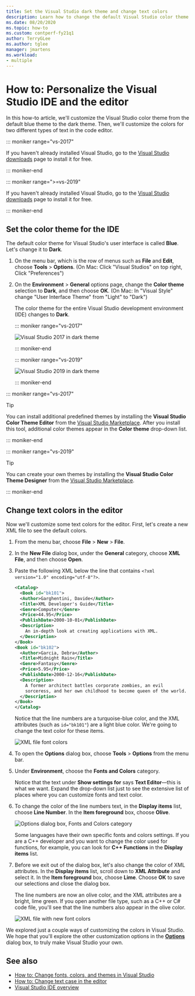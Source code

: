 ```yaml
---
title: Set the Visual Studio dark theme and change text colors
description: Learn how to change the default Visual Studio color theme to dark mode and change font colors in the code editor.
ms.date: 08/20/2020
ms.topic: how-to
ms.custom: contperf-fy21q1
author: TerryGLee
ms.author: tglee
manager: jmartens
ms.workload:
- multiple
---
```

# How to: Personalize the Visual Studio IDE and the editor

In this how-to article, we'll customize the Visual Studio color theme from the default blue theme to the dark theme. Then, we'll customize the colors for two different types of text in the code editor.

::: moniker range="vs-2017"

If you haven't already installed Visual Studio, go to the [Visual Studio downloads](https://visualstudio.microsoft.com/vs/older-downloads/?utm_medium=microsoft&utm_source=docs.microsoft.com&utm_campaign=vs+2017+download) page to install it for free.

::: moniker-end

::: moniker range=">=vs-2019"

If you haven't already installed Visual Studio, go to the [Visual Studio downloads](https://visualstudio.microsoft.com/downloads) page to install it for free.

::: moniker-end

## Set the color theme for the IDE

The default color theme for Visual Studio's user interface is called **Blue**. Let's change it to **Dark**.

1. On the menu bar, which is the row of menus such as **File** and **Edit**, choose **Tools** > **Options**. (On Mac: Click "Visual Studios" on top right, Click "Preferences") 

1. On the **Environment** > **General** options page, change the **Color theme** selection to **Dark**, and then choose **OK**. (On Mac: In "Visual Style" change "User Interface Theme" from "Light" to "Dark")

   The color theme for the entire Visual Studio development environment (IDE) changes to **Dark**.

   ::: moniker range="vs-2017"

   ![Visual Studio 2017 in dark theme](media/quickstart-personalize-dark-theme.png)

   ::: moniker-end

   ::: moniker range="vs-2019"

   ![Visual Studio 2019 in dark theme](media/vs-2019/dark-theme.png)

   ::: moniker-end

::: moniker range="vs-2017"

> [!TIP]
> You can install additional predefined themes by installing the **Visual Studio Color Theme Editor** from the [Visual Studio Marketplace](https://marketplace.visualstudio.com/items?itemName=VisualStudioPlatformTeam.VisualStudio2017ColorThemeEditor). After you install this tool, additional color themes appear in the **Color theme** drop-down list.

::: moniker-end

::: moniker range="vs-2019"

> [!TIP]
> You can create your own themes by installing the **Visual Studio Color Theme Designer** from the [Visual Studio Marketplace](https://marketplace.visualstudio.com/items?itemName=ms-madsk.ColorThemeDesigner).

::: moniker-end

## Change text colors in the editor

Now we'll customize some text colors for the editor. First, let's create a new XML file to see the default colors.

1. From the menu bar, choose **File** > **New** > **File**.

1. In the **New File** dialog box, under the **General** category, choose **XML File**, and then choose **Open**.

1. Paste the following XML below the line that contains `<?xml version="1.0" encoding="utf-8"?>`.

   ```xml
   <Catalog>
     <Book id="bk101">
     <Author>Garghentini, Davide</Author>
     <Title>XML Developer's Guide</Title>
     <Genre>Computer</Genre>
     <Price>44.95</Price>
     <PublishDate>2000-10-01</PublishDate>
     <Description>
       An in-depth look at creating applications with XML.
     </Description>
   </Book>
   <Book id="bk102">
     <Author>Garcia, Debra</Author>
     <Title>Midnight Rain</Title>
     <Genre>Fantasy</Genre>
     <Price>5.95</Price>
     <PublishDate>2000-12-16</PublishDate>
     <Description>
       A former architect battles corporate zombies, an evil
       sorceress, and her own childhood to become queen of the world.
     </Description>
   </Book>
   </Catalog>
   ```

   Notice that the line numbers are a turquoise-blue color, and the XML attributes (such as `id="bk101"`) are a light blue color. We're going to change the text color for these items.

   ![XML file font colors](media/quickstart-personalize-xml-file.png)

1. To open the **Options** dialog box, choose **Tools** > **Options** from the menu bar.

1. Under **Environment**, choose the **Fonts and Colors** category.

   Notice that the text under **Show settings for** says **Text Editor**&mdash;this is what we want. Expand the drop-down list just to see the extensive list of places where you can customize fonts and text color.

1. To change the color of the line numbers text, in the **Display items** list, choose **Line Number**. In the **Item foreground** box, choose **Olive**.

   ![Options dialog box, Fonts and Colors category](media/quickstart-personalize-line-number-color.png)

   Some languages have their own specific fonts and colors settings. If you are a C++ developer and you want to change the color used for functions, for example, you can look for **C++ Functions** in the **Display items** list.

1. Before we exit out of the dialog box, let's also change the color of XML attributes. In the **Display items** list, scroll down to **XML Attribute** and select it. In the **Item foreground** box, choose **Lime**. Choose **OK** to save our selections and close the dialog box.

   The line numbers are now an olive color, and the XML attributes are a bright, lime green. If you open another file type, such as a C++ or C# code file, you'll see that the line numbers also appear in the olive color.

   ![XML file with new font colors](media/quickstart-personalize-xml-file-new-colors.png)

We explored just a couple ways of customizing the colors in Visual Studio. We hope that you'll explore the other customization options in the [**Options**](../ide/reference/fonts-and-colors-environment-options-dialog-box.md) dialog box, to truly make Visual Studio your own.

## See also

- [How to: Change fonts, colors, and themes in Visual Studio](../ide/how-to-change-fonts-and-colors-in-visual-studio.md)
- [How to: Change text case in the editor](../ide/how-to-change-text-case-in-the-editor.md)
- [Visual Studio IDE overview](../get-started/visual-studio-ide.md)
